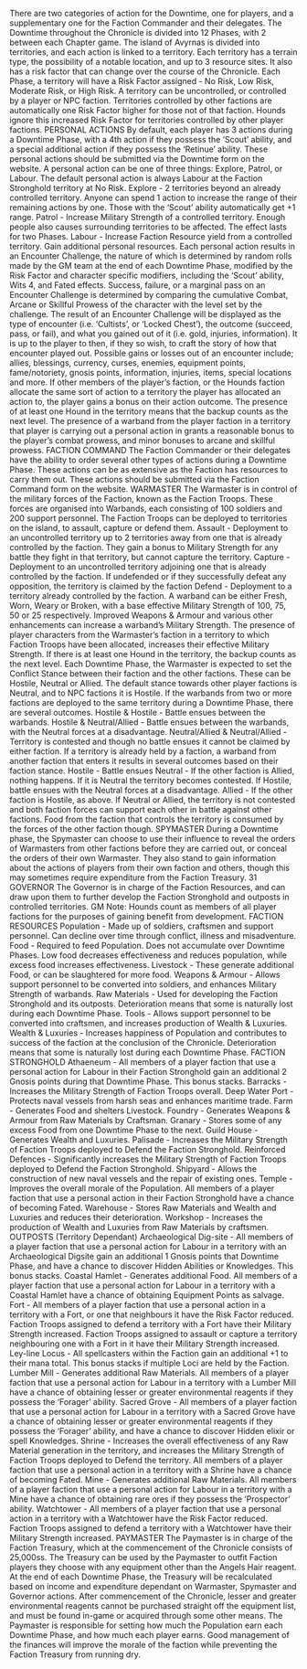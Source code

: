 There are two categories of action for the Downtime, one for players, and
a supplementary one for the Faction Commander and their delegates.
The Downtime throughout the Chronicle is divided into 12 Phases, with
2 between each Chapter game.
The island of Avyrnas is divided into territories, and each action is
linked to a territory. Each territory has a terrain type, the possibility of a
notable location, and up to 3 resource sites. It also has a risk factor that
can change over the course of the Chronicle.
Each Phase, a territory will have a Risk Factor assigned - No Risk, Low
Risk, Moderate Risk, or High Risk.
A territory can be uncontrolled, or controlled by a player or NPC
faction. Territories controlled by other factions are automatically one
Risk Factor higher for those not of that faction. Hounds ignore this
increased Risk Factor for territories controlled by other player factions.
PERSONAL ACTIONS
By default, each player has 3 actions during a Downtime Phase, with
a 4th action if they possess the ‘Scout’ ability, and a special additional
action if they possess the ‘Retinue’ ability.
These personal actions should be submitted via the Downtime form on
the website.
A personal action can be one of three things: Explore, Patrol, or Labour.
The default personal action is always Labour at the Faction Stronghold
territory at No Risk.
Explore - 2 territories beyond an already controlled territory. Anyone
can spend 1 action to increase the range of their remaining actions by
one. Those with the ‘Scout’ ability automatically get +1 range.
Patrol - Increase Military Strength of a controlled territory. Enough
people also causes surrounding territories to be affected. The effect lasts
for two Phases.
Labour - Increase Faction Resource yield from a controlled territory.
Gain additional personal resources.
Each personal action results in an Encounter Challenge, the nature of
which is determined by random rolls made by the GM team at the end
of each Downtime Phase, modified by the Risk Factor and character
specific modifiers, including the ‘Scout’ ability, Wits 4, and Fated effects.
Success, failure, or a marginal pass on an Encounter Challenge is
determined by comparing the cumulative Combat, Arcane or Skillful
Prowess of the character with the level set by the challenge.
The result of an Encounter Challenge will be displayed as the type of
encounter (i.e. ‘Cultists’, or ‘Locked Chest’), the outcome (succeed, pass,
or fail), and what you gained out of it (i.e. gold, injuries, information). It
is up to the player to then, if they so wish, to craft the story of how that
encounter played out.
Possible gains or losses out of an encounter include; allies, blessings,
currency, curses, enemies, equipment points, fame/notoriety, gnosis
points, information, injuries, items, special locations and more.
If other members of the player’s faction, or the Hounds faction allocate
the same sort of action to a territory the player has allocated an action
to, the player gains a bonus on their action outcome. The presence of at
least one Hound in the territory means that the backup counts as the
next level.
The presence of a warband from the player faction in a territory that
player is carrying out a personal action in grants a reasonable bonus to
the player’s combat prowess, and minor bonuses to arcane and skillful
prowess.
FACTION COMMAND
The Faction Commander or their delegates have the ability to order
several other types of actions during a Downtime Phase. These actions
can be as extensive as the Faction has resources to carry them out.
These actions should be submitted via the Faction Command form on
the website.
WARMASTER
The Warmaster is in control of the military forces of the Faction, known
as the Faction Troops. These forces are organised into Warbands, each
consisting of 100 soldiers and 200 support personnel.
The Faction Troops can be deployed to territories on the island, to
assault, capture or defend them.
Assault - Deployment to an uncontrolled territory up to 2 territories
away from one that is already controlled by the faction. They gain a
bonus to Military Strength for any battle they fight in that territory, but
cannot capture the territory.
Capture - Deployment to an uncontrolled territory adjoining one that
is already controlled by the faction. If undefended or if they successfully
defeat any opposition, the territory is claimed by the faction
Defend - Deployment to a territory already controlled by the faction.
A warband can be either Fresh, Worn, Weary or Broken, with a base
effective Military Strength of 100, 75, 50 or 25 respectively. Improved
Weapons & Armour and various other enhancements can increase a
warband’s Military Strength.
The presence of player characters from the Warmaster’s faction in a
territory to which Faction Troops have been allocated, increases their
effective Military Strength. If there is at least one Hound in the territory,
the backup counts as the next level.
Each Downtime Phase, the Warmaster is expected to set the Conflict
Stance between their faction and the other factions. These can be Hostile,
Neutral or Allied. The default stance towards other player factions is
Neutral, and to NPC factions it is Hostile.
If the warbands from two or more factions are deployed to the same
territory during a Downtime Phase, there are several outcomes.
Hostile & Hostile - Battle ensues between the warbands.
Hostile & Neutral/Allied - Battle ensues between the warbands, with
the Neutral forces at a disadvantage.
Neutral/Allied & Neutral/Allied - Territory is contested and though
no battle ensues it cannot be claimed by either faction.
If a territory is already held by a faction, a warband from another faction
that enters it results in several outcomes based on their faction stance.
Hostile - Battle ensues
Neutral - If the other faction is Allied, nothing happens. If it is Neutral
the territory becomes contested. If Hostile, battle ensues with the
Neutral forces at a disadvantage.
Allied - If the other faction is Hostile, as above. If Neutral or Allied, the
territory is not contested and both faction forces can support each other
in battle against other factions. Food from the faction that controls the
territory is consumed by the forces of the other faction though.
SPYMASTER
During a Downtime phase, the Spymaster can choose to use their
influence to reveal the orders of Warmasters from other factions before
they are carried out, or conceal the orders of their own Warmaster.
They also stand to gain information about the actions of players from
their own faction and others, though this may sometimes require
expenditure from the Faction Treasury.
31
GOVERNOR
The Governor is in charge of the Faction Resources, and can draw
upon them to further develop the Faction Stronghold and outposts in
controlled territories.
GM Note: Hounds count as members of all player factions for the purposes
of gaining benefit from development.
FACTION RESOURCES
Population - Made up of soldiers, craftsmen and support personnel.
Can decline over time through conflict, illness and misadventure.
Food - Required to feed Population. Does not accumulate over
Downtime Phases. Low food decreases effectiveness and reduces
population, while excess food increases effectiveness.
Livestock - These generate additional Food, or can be slaughtered for
more food.
Weapons & Armour - Allows support personnel to be converted into
soldiers, and enhances Military Strength of warbands.
Raw Materials - Used for developing the Faction Stronghold and its
outposts. Deterioration means that some is naturally lost during each
Downtime Phase.
Tools - Allows support personnel to be converted into craftsmen, and
increases production of Wealth & Luxuries.
Wealth & Luxuries - Increases happiness of Population and contributes
to success of the faction at the conclusion of the Chronicle. Deterioration
means that some is naturally lost during each Downtime Phase.
FACTION STRONGHOLD
Athaeneum - All members of a player faction that use a personal action
for Labour in their Faction Stronghold gain an additional 2 Gnosis
points during that Downtime Phase. This bonus stacks.
Barracks - Increases the Military Strength of Faction Troops overall.
Deep Water Port - Protects naval vessels from harsh seas and enhances
maritime trade.
Farm - Generates Food and shelters Livestock.
Foundry - Generates Weapons & Armour from Raw Materials by
Craftsman.
Granary - Stores some of any excess Food from one Downtime Phase
to the next.
Guild House - Generates Wealth and Luxuries.
Palisade - Increases the Military Strength of Faction Troops deployed to
Defend the Faction Stronghold.
Reinforced Defences - Significantly increases the Military Strength of
Faction Troops deployed to Defend the Faction Stronghold.
Shipyard - Allows the construction of new naval vessels and the repair
of existing ones.
Temple - Improves the overall morale of the Population. All members
of a player faction that use a personal action in their Faction Stronghold
have a chance of becoming Fated.
Warehouse - Stores Raw Materials and Wealth and Luxuries and
reduces their deterioration.
Workshop - Increases the production of Wealth and Luxuries from Raw
Materials by craftsmen.
OUTPOSTS (Territory Dependant)
Archaeological Dig-site - All members of a player faction that use a
personal action for Labour in a territory with an Archaeological Digsite
gain an additional 1 Gnosis points that Downtime Phase, and have
a chance to discover Hidden Abilities or Knowledges. This bonus stacks.
Coastal Hamlet - Generates additional Food. All members of a player
faction that use a personal action for Labour in a territory with a Coastal
Hamlet have a chance of obtaining Equipment Points as salvage.
Fort - All members of a player faction that use a personal action in a
territory with a Fort, or one that neighbours it have the Risk Factor
reduced. Faction Troops assigned to defend a territory with a Fort have
their Military Strength increased. Faction Troops assigned to assault or
capture a territory neighbouring one with a Fort in it have their Military
Strength increased.
Ley-line Locus - All spellcasters within the Faction gain an additional
+1 to their mana total. This bonus stacks if multiple Loci are held by the
Faction.
Lumber Mill - Generates additional Raw Materials. All members of a
player faction that use a personal action for Labour in a territory with a
Lumber Mill have a chance of obtaining lesser or greater environmental
reagents if they possess the ‘Forager’ ability.
Sacred Grove - All members of a player faction that use a personal
action for Labour in a territory with a Sacred Grove have a chance of
obtaining lesser or greater environmental reagents if they possess the
‘Forager’ ability, and have a chance to discover Hidden elixir or spell
Knowledges.
Shrine - Increases the overall effectiveness of any Raw Material
generation in the territory, and increases the Military Strength of Faction
Troops deployed to Defend the territory. All members of a player faction
that use a personal action in a territory with a Shrine have a chance of
becoming Fated.
Mine - Generates additional Raw Materials. All members of a player
faction that use a personal action for Labour in a territory with a Mine
have a chance of obtaining rare ores if they possess the ‘Prospector’
ability.
Watchtower - All members of a player faction that use a personal action
in a territory with a Watchtower have the Risk Factor reduced. Faction
Troops assigned to defend a territory with a Watchtower have their
Military Strength increased.
PAYMASTER
The Paymaster is in charge of the Faction Treasury, which at the
commencement of the Chronicle consists of 25,000ss. The Treasury can
be used by the Paymaster to outfit Faction players they choose with any
equipment other than the Angels Hair reagent.
At the end of each Downtime Phase, the Treasury will be recalculated
based on income and expenditure dependant on Warmaster, Spymaster
and Governor actions. After commencement of the Chronicle, lesser
and greater environmental reagents cannot be purchased straight off the
equipment list, and must be found in-game or acquired through some
other means.
The Paymaster is responsible for setting how much the Population
earn each Downtime Phase, and how much each player earns. Good
management of the finances will improve the morale of the faction while
preventing the Faction Treasury from running dry.